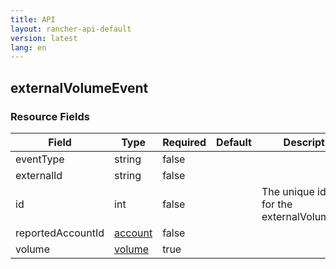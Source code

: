 ```yaml
---
title: API
layout: rancher-api-default
version: latest
lang: en
---
```


## externalVolumeEvent





### Resource Fields

Field | Type | Required | Default | Description
---|---|---|---|---
eventType | string | false |  | 
externalId | string | false |  | 
id | int | false |  | The unique identifier for the externalVolumeEvent
reportedAccountId | [account]({{site.baseurl}}/rancher/{{page.version}}/{{page.lang}}/api/api-resources/account/) | false |  | 
volume | [volume]({{site.baseurl}}/rancher/{{page.version}}/{{page.lang}}/api/api-resources/volume/) | true |  | 


